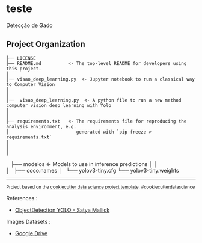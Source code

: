

teste
==============================

Detecção de Gado

Project Organization
------------

    ├── LICENSE
    ├── README.md          <- The top-level README for developers using this project.
    │
    │── visao_deep_learning.py  <- Jupyter notebook to run a classical way to Computer Vision
    │
    │
    │──  visao_deep_learning.py  <- A python file to run a new method computer vision deep learning with Yolo 
    │
    │
    ├── requirements.txt   <- The requirements file for reproducing the analysis environment, e.g.
    │                         generated with `pip freeze > requirements.txt`
    │
    │
    │
    ├── modelos   <- Models to use in inference predictions
    │   │                 
    │   ├── coco.names
    │   └── yolov3-tiny.cfg
        └── yolov3-tiny.weights


--------

<p><small>Project based on the <a target="_blank" href="https://drivendata.github.io/cookiecutter-data-science/">cookiecutter data science project template</a>. #cookiecutterdatascience</small></p>






References : 

- [ObjectDetection YOLO - Satya Mallick](https://github.com/spmallick/learnopencv/tree/master/ObjectDetection-YOLO)

Images Datasets : 

- [Google Drive](https://drive.google.com/drive/folders/1JDcBBRutiO1ipdZ5xS7T_ojkhZje5YK_?usp=sharing)

